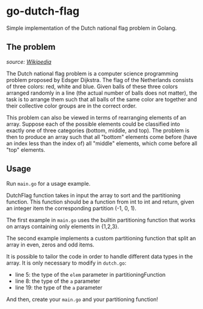 # go-dutch-flag
Simple implementation of the Dutch national flag problem in Golang.

## The problem

_source: [Wikipedia](https://en.wikipedia.org/wiki/Dutch_national_flag_problem)_

The Dutch national flag problem is a computer science programming problem proposed by Edsger Dijkstra. The flag of the Netherlands consists of three colors: red, white and blue. Given balls of these three colors arranged randomly in a line (the actual number of balls does not matter), the task is to arrange them such that all balls of the same color are together and their collective color groups are in the correct order.

This problem can also be viewed in terms of rearranging elements of an array. Suppose each of the possible elements could be classified into exactly one of three categories (bottom, middle, and top). The problem is then to produce an array such that all "bottom" elements come before (have an index less than the index of) all "middle" elements, which come before all "top" elements.


## Usage

Run `main.go` for a usage example.

DutchFlag function takes in input the array to sort and the partitioning function.
This function should be a function from int to int and return, given an integer item
the corresponding partition (-1, 0, 1).

The first example in `main.go` uses the builtin partitioning function that works on
arrays containing only elements in {1,2,3}.

The second example implements a custom partitioning function that split an array in
even, zeros and odd items.

It is possible to tailor the code in order to handle different data types in the array.
It is only necessary to modify in `dutch.go`:

* line 5: the type of the `elem` parameter in partitioningFunction
* line 8: the type of the `a` parameter
* line 19: the type of the `a` parameter

And then, create your `main.go` and your partitioning function!
